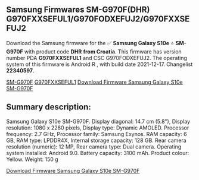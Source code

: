 <h2>Samsung Firmwares SM-G970F(DHR) G970FXXSEFUL1/G970FODXEFUJ2/G970FXXSEFUJ2</h2>
Download the Samsung firmware for the ✅ <strong>Samsung Galaxy S10e </strong> ⭐ <strong>SM-G970F</strong> with product code <strong>DHR</strong> <strong> from Croatia</strong>. This firmware has version number PDA <strong>G970FXXSEFUL1</strong> and CSC G970FODXEFUJ2. The operating system of this firmware is Android R , with build date 2021-12-17. Changelist <strong>22340597</strong>.


[SM-G970F](https://samfirm.shop/samsung/model/SM-G970F)
[G970FXXSEFUL1](https://samfirm.shop/samsung/pda/G970FXXSEFUL1)
[Download Firmware Samsung Galaxy S10e SM-G970F](https://samfirm.shop/samsung/firmware/483501)
<h2>Summary description:</h2>
<p>Samsung Galaxy S10e SM-G970F. Display diagonal: 14.7 cm (5.8"), Display resolution: 1080 x 2280 pixels, Display type: Dynamic AMOLED. Processor frequency: 2.7 GHz, Processor family: Samsung Exynos. RAM capacity: 6 GB, RAM type: LPDDR4X, Internal storage capacity: 128 GB. Rear camera resolution (numeric): 12 MP, Rear camera type: Dual camera. Operating system installed: Android 9.0. Battery capacity: 3100 mAh. Product colour: Yellow. Weight: 150 g</p>


[Download Firmware Samsung Galaxy S10e SM-G970F](https://samfirm.shop/samsung/firmware/483501)
